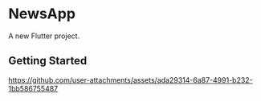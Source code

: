 # NewsApp

A new Flutter project.

## Getting Started



https://github.com/user-attachments/assets/ada29314-6a87-4991-b232-1bb586755487

